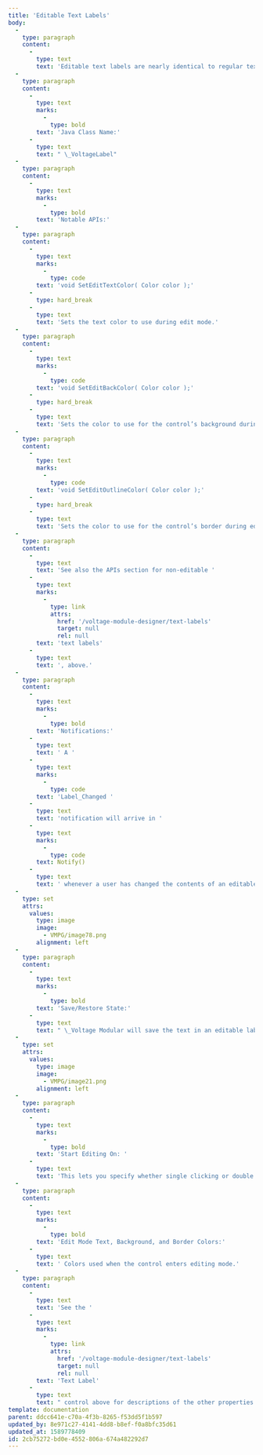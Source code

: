 ```yaml
---
title: 'Editable Text Labels'
body:
  -
    type: paragraph
    content:
      -
        type: text
        text: 'Editable text labels are nearly identical to regular text labels, with the important exception that users can edit the text in them. All the knob and button labels on Voltage Modular’s Performance Module are editable text labels, for instance. Voltage Modular will automatically handle save/restore when user change an editable text label’s text and then saves a preset.'
  -
    type: paragraph
    content:
      -
        type: text
        marks:
          -
            type: bold
        text: 'Java Class Name:'
      -
        type: text
        text: " \_VoltageLabel"
  -
    type: paragraph
    content:
      -
        type: text
        marks:
          -
            type: bold
        text: 'Notable APIs:'
  -
    type: paragraph
    content:
      -
        type: text
        marks:
          -
            type: code
        text: 'void SetEditTextColor( Color color );'
      -
        type: hard_break
      -
        type: text
        text: 'Sets the text color to use during edit mode.'
  -
    type: paragraph
    content:
      -
        type: text
        marks:
          -
            type: code
        text: 'void SetEditBackColor( Color color );'
      -
        type: hard_break
      -
        type: text
        text: 'Sets the color to use for the control’s background during edit mode.'
  -
    type: paragraph
    content:
      -
        type: text
        marks:
          -
            type: code
        text: 'void SetEditOutlineColor( Color color );'
      -
        type: hard_break
      -
        type: text
        text: 'Sets the color to use for the control’s border during edit mode.'
  -
    type: paragraph
    content:
      -
        type: text
        text: 'See also the APIs section for non-editable '
      -
        type: text
        marks:
          -
            type: link
            attrs:
              href: '/voltage-module-designer/text-labels'
              target: null
              rel: null
        text: 'text labels'
      -
        type: text
        text: ', above.'
  -
    type: paragraph
    content:
      -
        type: text
        marks:
          -
            type: bold
        text: 'Notifications:'
      -
        type: text
        text: ' A '
      -
        type: text
        marks:
          -
            type: code
        text: 'Label_Changed '
      -
        type: text
        text: 'notification will arrive in '
      -
        type: text
        marks:
          -
            type: code
        text: Notify()
      -
        type: text
        text: ' whenever a user has changed the contents of an editable text label:'
  -
    type: set
    attrs:
      values:
        type: image
        image:
          - VMPG/image78.png
        alignment: left
  -
    type: paragraph
    content:
      -
        type: text
        marks:
          -
            type: bold
        text: 'Save/Restore State:'
      -
        type: text
        text: " \_Voltage Modular will save the text in an editable label and restore it when users save and restore presets."
  -
    type: set
    attrs:
      values:
        type: image
        image:
          - VMPG/image21.png
        alignment: left
  -
    type: paragraph
    content:
      -
        type: text
        marks:
          -
            type: bold
        text: 'Start Editing On: '
      -
        type: text
        text: 'This lets you specify whether single clicking or double clicking on the control initiates editing mode.'
  -
    type: paragraph
    content:
      -
        type: text
        marks:
          -
            type: bold
        text: 'Edit Mode Text, Background, and Border Colors:'
      -
        type: text
        text: ' Colors used when the control enters editing mode.'
  -
    type: paragraph
    content:
      -
        type: text
        text: 'See the '
      -
        type: text
        marks:
          -
            type: link
            attrs:
              href: '/voltage-module-designer/text-labels'
              target: null
              rel: null
        text: 'Text Label'
      -
        type: text
        text: " control above for descriptions of the other properties.\_\_"
template: documentation
parent: ddcc641e-c70a-4f3b-8265-f53dd5f1b597
updated_by: 8e971c27-4141-4dd8-b8ef-f0a8bfc35d61
updated_at: 1589778409
id: 2cb75272-bd0e-4552-806a-674a482292d7
---
```

